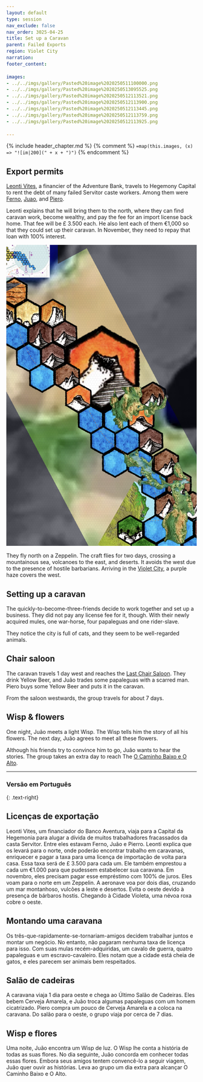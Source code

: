 ```yaml
---
layout: default
type: session
nav_exclude: false
nav_order: 3025-04-25
title: Set up a Caravan
parent: Failed Exports
region: Violet City
narration: 
footer_content: 

images:
- ../../imgs/gallery/Pasted%20image%2020250511100000.png
- ../../imgs/gallery/Pasted%20image%2020250513095525.png
- ../../imgs/gallery/Pasted%20image%2020250512113521.png
- ../../imgs/gallery/Pasted%20image%2020250512113900.png
- ../../imgs/gallery/Pasted%20image%2020250512113445.png
- ../../imgs/gallery/Pasted%20image%2020250512113759.png
- ../../imgs/gallery/Pasted%20image%2020250512113925.png

---
```


{% include header_chapter.md %}
{% comment %}
`=map(this.images, (x) => "![im|200](" + x + ")")`
{% endcomment %}

## Export permits

[Leonti Vites](../../directory/VioletCity/LeontiVites.md), a financier of the Adventure Bank, travels to Hegemony Capital to rent the debt of many failed Servitor caste workers.
Among them were [Ferno](../../directory/Caravan1/Ferno.md), [Juao](../../directory/Caravan1/Juao.md), and [Piero](../../directory/Caravan1/Piero.md).

Leonti explains that he will bring them to the north, where they can find caravan work, become wealthy, and pay the fee for an import license back home.
That fee will be £ 3.500 each.
He also lent each of them €1,000 so that they could set up their caravan.
In November, they need to repay that loan with 100% interest.

![](../../imgs/gallery/Pasted%20image%2020250513095525.png)

They fly north on a Zeppelin.
The craft flies for two days, crossing a mountainous sea, volcanoes to the east, and deserts.
It avoids the west due to the presence of hostile barbarians.
Arriving in the [Violet City](../../directory/VioletCity/index.md), a purple haze covers the west. 

## Setting up a caravan

The quickly-to-become-three-friends decide to work together and set up a business.
They did not pay any license fee for it, though.
With their newly acquired mules, one war-horse, four papaleguas and one rider-slave.

They notice the city is full of cats, and they seem to be well-regarded animals.

## Chair saloon

The caravan travels 1 day west and reaches the [Last Chair Saloon](../../directory/VioletCity/LastChairSaloon.md).
They drink Yellow Beer, and Juão trades some papaleguas with a scarred man.
Piero buys some Yellow Beer and puts it in the caravan.

From the saloon westwards, the group travels for about 7 days.

## Wisp & flowers

One night, Juão meets a light Wisp.
The Wisp tells him the story of all his flowers.
The next day, Juão agrees to meet all these flowers.

Although his friends try to convince him to go, Juão wants to hear the stories.
The group takes an extra day to reach The [O Caminho Baixo e O Alto](../../directory/LowRoadHigh/index.md).

---
### Versão em Português
{: .text-right}

## Licenças de exportação

Leonti Vites, um financiador do Banco Aventura, viaja para a Capital da Hegemonia para alugar a dívida de muitos trabalhadores fracassados da casta Servitor. Entre eles estavam Ferno, Juão e Pierro. Leonti explica que os levará para o norte, onde poderão encontrar trabalho em caravanas, enriquecer e pagar a taxa para uma licença de importação de volta para casa. Essa taxa será de £ 3.500 para cada um. Ele também emprestou a cada um €1.000 para que pudessem estabelecer sua caravana. Em novembro, eles precisam pagar esse empréstimo com 100% de juros. Eles voam para o norte em um Zeppelin. A aeronave voa por dois dias, cruzando um mar montanhoso, vulcões a leste e desertos. Evita o oeste devido à presença de bárbaros hostis. Chegando à Cidade Violeta, uma névoa roxa cobre o oeste.

## Montando uma caravana

Os três-que-rapidamente-se-tornariam-amigos decidem trabalhar juntos e montar um negócio. No entanto, não pagaram nenhuma taxa de licença para isso. Com suas mulas recém-adquiridas, um cavalo de guerra, quatro papaleguas e um escravo-cavaleiro. Eles notam que a cidade está cheia de gatos, e eles parecem ser animais bem respeitados.

## Salão de cadeiras

A caravana viaja 1 dia para oeste e chega ao Último Salão de Cadeiras. Eles bebem Cerveja Amarela, e Juão troca algumas papaleguas com um homem cicatrizado. Piero compra um pouco de Cerveja Amarela e a coloca na caravana. Do salão para o oeste, o grupo viaja por cerca de 7 dias.

## Wisp e flores

Uma noite, Juão encontra um Wisp de luz. O Wisp lhe conta a história de todas as suas flores. No dia seguinte, Juão concorda em conhecer todas essas flores. Embora seus amigos tentem convencê-lo a seguir viagem, Juão quer ouvir as histórias. Leva ao grupo um dia extra para alcançar O Caminho Baixo e O Alto.